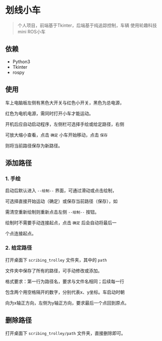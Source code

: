 # 划线小车

> 个人项目，前端基于Tkinter，后端基于纯追踪控制，车辆
使用轮趣科技mini ROS小车

## 依赖

- Python3
- Tkinter
- rospy

## 使用

车上电脑板左侧有黑色大开关与红色小开关，黑色为总电源，

红色为电机电源，需同时打开小车才能运动。

开机后应自动启动程序，左侧栏可选择手绘或给定路径，右侧

可放大缩小查看，点击 `确定` 小车开始移动，点击 `保存`

则将当前路径保存为新路径。

## 添加路径

### 1. 手绘

启动后默认进入 `--绘制--` 界面，可通过滑动或点击绘制，

可选择直接开始运动（确定）或保存当前路径（保存），如

需清空重新绘制则重新点击左侧 `--绘制--` 按钮。

绘制时不需要手动连接起点，点击 `确定` 后会自动将最后一

个点连接起点。

### 2. 给定路径

打开桌面下 `scribing_trolley` 文件夹，其中的 `path`

文件夹中保存了所有的路径，可手动修改或添加。

格式要求：第一行为路径名，要求与文件名相同；后续每一行

包含两个用空格隔开的数字，分别代表x、y坐标。车启动时朝

向为x轴正方向，左侧为y轴正方向，要求最后一个点回到原点。

## 删除路径

打开桌面下 `scribing_trolley/path` 文件夹，直接删除即可。


